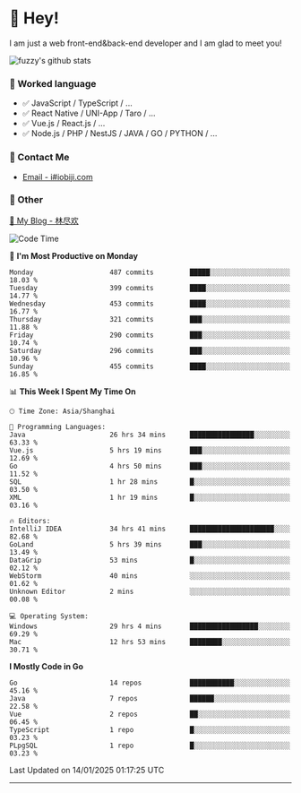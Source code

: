 # 👋 Hey!

I am just a web front-end&back-end developer and I am glad to meet you!

![fuzzy's github stats](https://github-readme-stats.vercel.app/api?username=JaydenForYou&&show_icons=true&&title_color=1abc9c&&icon_color=1abc9c)


### 📝 Worked language

- ✅ JavaScript / TypeScript / ...
- ✅ React Native / UNI-App / Taro / ...
- ✅ Vue.js / React.js / ...
- ✅ Node.js / PHP / NestJS / JAVA / GO / PYTHON / ...

### 📮 Contact Me

- [Email - i#iobiji.com](mailto:i@iobiji.com)


### 🤪 Other

[📌 My Blog - 林尽欢](https://iobiji.com)

<!--START_SECTION:waka-->
![Code Time](http://img.shields.io/badge/Code%20Time-1%2C485%20hrs%2020%20mins-blue)

📅 **I'm Most Productive on Monday** 

```text
Monday                   487 commits         █████░░░░░░░░░░░░░░░░░░░░   18.03 % 
Tuesday                  399 commits         ████░░░░░░░░░░░░░░░░░░░░░   14.77 % 
Wednesday                453 commits         ████░░░░░░░░░░░░░░░░░░░░░   16.77 % 
Thursday                 321 commits         ███░░░░░░░░░░░░░░░░░░░░░░   11.88 % 
Friday                   290 commits         ███░░░░░░░░░░░░░░░░░░░░░░   10.74 % 
Saturday                 296 commits         ███░░░░░░░░░░░░░░░░░░░░░░   10.96 % 
Sunday                   455 commits         ████░░░░░░░░░░░░░░░░░░░░░   16.85 % 
```


📊 **This Week I Spent My Time On** 

```text
🕑︎ Time Zone: Asia/Shanghai

💬 Programming Languages: 
Java                     26 hrs 34 mins      ████████████████░░░░░░░░░   63.33 % 
Vue.js                   5 hrs 19 mins       ███░░░░░░░░░░░░░░░░░░░░░░   12.69 % 
Go                       4 hrs 50 mins       ███░░░░░░░░░░░░░░░░░░░░░░   11.52 % 
SQL                      1 hr 28 mins        █░░░░░░░░░░░░░░░░░░░░░░░░   03.50 % 
XML                      1 hr 19 mins        █░░░░░░░░░░░░░░░░░░░░░░░░   03.16 % 

🔥 Editors: 
IntelliJ IDEA            34 hrs 41 mins      █████████████████████░░░░   82.68 % 
GoLand                   5 hrs 39 mins       ███░░░░░░░░░░░░░░░░░░░░░░   13.49 % 
DataGrip                 53 mins             █░░░░░░░░░░░░░░░░░░░░░░░░   02.12 % 
WebStorm                 40 mins             ░░░░░░░░░░░░░░░░░░░░░░░░░   01.62 % 
Unknown Editor           2 mins              ░░░░░░░░░░░░░░░░░░░░░░░░░   00.08 % 

💻 Operating System: 
Windows                  29 hrs 4 mins       █████████████████░░░░░░░░   69.29 % 
Mac                      12 hrs 53 mins      ████████░░░░░░░░░░░░░░░░░   30.71 % 
```

**I Mostly Code in Go** 

```text
Go                       14 repos            ███████████░░░░░░░░░░░░░░   45.16 % 
Java                     7 repos             ██████░░░░░░░░░░░░░░░░░░░   22.58 % 
Vue                      2 repos             ██░░░░░░░░░░░░░░░░░░░░░░░   06.45 % 
TypeScript               1 repo              █░░░░░░░░░░░░░░░░░░░░░░░░   03.23 % 
PLpgSQL                  1 repo              █░░░░░░░░░░░░░░░░░░░░░░░░   03.23 % 
```




 Last Updated on 14/01/2025 01:17:25 UTC
<!--END_SECTION:waka-->
---
